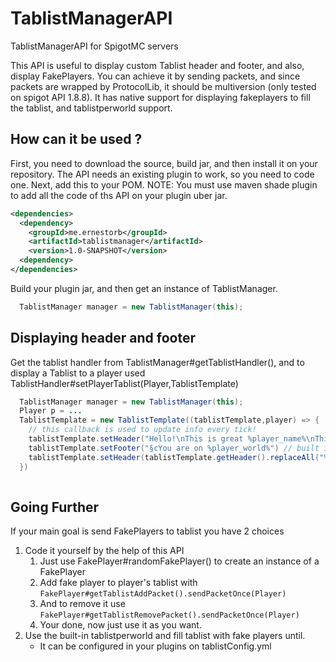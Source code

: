# TablistManagerAPI
TablistManagerAPI for SpigotMC servers 

This API is useful to display custom Tablist header and footer, and also, display FakePlayers. You can achieve it by sending packets, and since packets are wrapped by ProtocolLib,
it should be multiversion (only tested on spigot API 1.8.8). It has native support for displaying fakeplayers to fill the tablist, and tablistperworld support.

## How can it be used ?
First, you need to download the source, build jar, and then install it on your repository.
The API needs an existing plugin to work, so you need to code one.
Next, add this to your POM.
NOTE: You must use maven shade plugin to add all the code of ths API on your plugin uber jar.

```xml
<dependencies>
  <dependency>
    <groupId>me.ernestorb</groupId>
    <artifactId>tablistmanager</artifactId>
    <version>1.0-SNAPSHOT</version>
  <dependency>
</dependencies>
```

Build your plugin jar, and then get an instance of TablistManager.

```java
  TablistManager manager = new TablistManager(this);
```

## Displaying header and footer

Get the tablist handler from TablistManager#getTablistHandler(), and to display a Tablist to a player used TablistHandler#setPlayerTablist(Player,TablistTemplate)

```java
  TablistManager manager = new TablistManager(this);
  Player p = ...
  TablistTemplate = new TablistTemplate((tablistTemplate,player) => {
    // this callback is used to update info every tick!
    tablistTemplate.setHeader("Hello!\nThis is great %player_name%\nThis is my %new_placeholder%")
    tablistTemplate.setFooter("§cYou are on %player_world%") // built in player placeholders
    tablistTemplate.setHeader(tablistTemplate.getHeader().replaceAll("%new_placeholder%", player.getGameMode().toString());
  })
  
```

## Going Further
If your main goal is send FakePlayers to tablist you have 2 choices
1. Code it yourself by the help of this API
   1. Just use FakePlayer#randomFakePlayer() to create an instance of a FakePlayer
    2. Add fake player to player's tablist with `FakePlayer#getTablistAddPacket().sendPacketOnce(Player)`
    3. And to remove it use `FakePlayer#getTablistRemovePacket().sendPacketOnce(Player)`
    4. Your done, now just use it as you want.
2. Use the built-in tablistperworld and fill tablist with fake players until.
    - It can be configured in your plugins on tablistConfig.yml